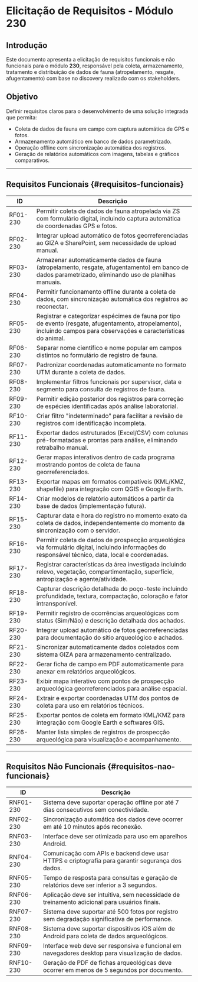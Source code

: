 # Elicitação de Requisitos - Módulo 230

## Introdução

Este documento apresenta a elicitação de requisitos funcionais e não funcionais para o módulo **230**, responsável pela coleta, armazenamento, tratamento e distribuição de dados de fauna (atropelamento, resgate, afugentamento) com base no discovery realizado com os stakeholders.

## Objetivo

Definir requisitos claros para o desenvolvimento de uma solução integrada que permita:

- Coleta de dados de fauna em campo com captura automática de GPS e fotos.
- Armazenamento automático em banco de dados parametrizado.
- Operação offline com sincronização automática dos registros.
- Geração de relatórios automáticos com imagens, tabelas e gráficos comparativos.

---

## Requisitos Funcionais {#requisitos-funcionais}

| **ID**   | **Descrição**                                                                                                                                                         |
| -------- | --------------------------------------------------------------------------------------------------------------------------------------------------------------------- |
| RF01-230 | Permitir coleta de dados de fauna atropelada via ZS com formulário digital, incluindo captura automática de coordenadas GPS e fotos.                                  |
| RF02-230 | Integrar upload automático de fotos georreferenciadas ao GIZA e SharePoint, sem necessidade de upload manual.                                                         |
| RF03-230 | Armazenar automaticamente dados de fauna (atropelamento, resgate, afugentamento) em banco de dados parametrizado, eliminando uso de planilhas manuais.                |
| RF04-230 | Permitir funcionamento offline durante a coleta de dados, com sincronização automática dos registros ao reconectar.                                                   |
| RF05-230 | Registrar e categorizar espécimes de fauna por tipo de evento (resgate, afugentamento, atropelamento), incluindo campos para observações e características do animal. |
| RF06-230 | Separar nome científico e nome popular em campos distintos no formulário de registro de fauna.                                                                        |
| RF07-230 | Padronizar coordenadas automaticamente no formato UTM durante a coleta de dados.                                                                                      |
| RF08-230 | Implementar filtros funcionais por supervisor, data e segmento para consulta de registros de fauna.                                                                   |
| RF09-230 | Permitir edição posterior dos registros para correção de espécies identificadas após análise laboratorial.                                                            |
| RF10-230 | Criar filtro "indeterminado" para facilitar a revisão de registros com identificação incompleta.                                                                      |
| RF11-230 | Exportar dados estruturados (Excel/CSV) com colunas pré-formatadas e prontas para análise, eliminando retrabalho manual.                                              |
| RF12-230 | Gerar mapas interativos dentro de cada programa mostrando pontos de coleta de fauna georreferenciados.                                                                |
| RF13-230 | Exportar mapas em formatos compatíveis (KML/KMZ, shapefile) para integração com QGIS e Google Earth.                                                                  |
| RF14-230 | Criar modelos de relatório automáticos a partir da base de dados (implementação futura).                                                                              |
| RF15-230 | Capturar data e hora do registro no momento exato da coleta de dados, independentemente do momento da sincronização com o servidor.                                   |
| RF16-230 | Permitir coleta de dados de prospecção arqueológica via formulário digital, incluindo informações do responsável técnico, data, local e coordenadas.                  |
| RF17-230 | Registrar características da área investigada incluindo relevo, vegetação, compartimentação, superfície, antropização e agente/atividade.                             |
| RF18-230 | Capturar descrição detalhada do poço-teste incluindo profundidade, textura, compactação, coloração e fator intransponível.                                            |
| RF19-230 | Permitir registro de ocorrências arqueológicas com status (Sim/Não) e descrição detalhada dos achados.                                                                |
| RF20-230 | Integrar upload automático de fotos georreferenciadas para documentação do sítio arqueológico e achados.                                                              |
| RF21-230 | Sincronizar automaticamente dados coletados com sistema GIZA para armazenamento centralizado.                                                                         |
| RF22-230 | Gerar ficha de campo em PDF automaticamente para anexar em relatórios arqueológicos.                                                                                  |
| RF23-230 | Exibir mapa interativo com pontos de prospecção arqueológica georreferenciados para análise espacial.                                                                 |
| RF24-230 | Extrair e exportar coordenadas UTM dos pontos de coleta para uso em relatórios técnicos.                                                                              |
| RF25-230 | Exportar pontos de coleta em formato KML/KMZ para integração com Google Earth e softwares GIS.                                                                        |
| RF26-230 | Manter lista simples de registros de prospecção arqueológica para visualização e acompanhamento.                                                                      |

---

## Requisitos Não Funcionais {#requisitos-nao-funcionais}

| **ID**    | **Descrição**                                                                                    |
| --------- | ------------------------------------------------------------------------------------------------ |
| RNF01-230 | Sistema deve suportar operação offline por até 7 dias consecutivos sem conectividade.            |
| RNF02-230 | Sincronização automática dos dados deve ocorrer em até 10 minutos após reconexão.                |
| RNF03-230 | Interface deve ser otimizada para uso em aparelhos Android.                                      |
| RNF04-230 | Comunicação com APIs e backend deve usar HTTPS e criptografia para garantir segurança dos dados. |
| RNF05-230 | Tempo de resposta para consultas e geração de relatórios deve ser inferior a 3 segundos.         |
| RNF06-230 | Aplicação deve ser intuitiva, sem necessidade de treinamento adicional para usuários finais.     |
| RNF07-230 | Sistema deve suportar até 500 fotos por registro sem degradação significativa de performance.    |
| RNF08-230 | Sistema deve suportar dispositivos iOS além de Android para coleta de dados arqueológicos.       |
| RNF09-230 | Interface web deve ser responsiva e funcional em navegadores desktop para visualização de dados. |
| RNF10-230 | Geração de PDF de fichas arqueológicas deve ocorrer em menos de 5 segundos por documento.        |
